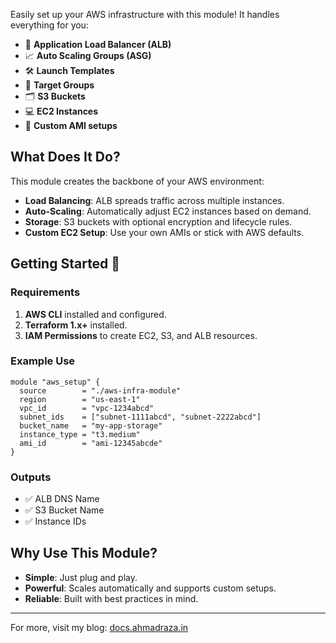 
Easily set up your AWS infrastructure with this module! It handles everything for you:

- 🚀 **Application Load Balancer (ALB)**  
- 📈 **Auto Scaling Groups (ASG)**  
- 🛠 **Launch Templates**  
- 🎯 **Target Groups**  
- 🗂 **S3 Buckets**  
- 💻 **EC2 Instances**  
- 🔧 **Custom AMI setups**  

## What Does It Do?

This module creates the backbone of your AWS environment:  
- **Load Balancing**: ALB spreads traffic across multiple instances.  
- **Auto-Scaling**: Automatically adjust EC2 instances based on demand.  
- **Storage**: S3 buckets with optional encryption and lifecycle rules.  
- **Custom EC2 Setup**: Use your own AMIs or stick with AWS defaults.  

## Getting Started 🚀

### Requirements  
1. **AWS CLI** installed and configured.  
2. **Terraform 1.x+** installed.  
3. **IAM Permissions** to create EC2, S3, and ALB resources.  

### Example Use

```hcl
module "aws_setup" {
  source        = "./aws-infra-module"
  region        = "us-east-1"
  vpc_id        = "vpc-1234abcd"
  subnet_ids    = ["subnet-1111abcd", "subnet-2222abcd"]
  bucket_name   = "my-app-storage"
  instance_type = "t3.medium"
  ami_id        = "ami-12345abcde"
}
```

### Outputs  
- ✅ ALB DNS Name  
- ✅ S3 Bucket Name  
- ✅ Instance IDs  

## Why Use This Module?

- **Simple**: Just plug and play.  
- **Powerful**: Scales automatically and supports custom setups.  
- **Reliable**: Built with best practices in mind.  

---

For more, visit my blog: [docs.ahmadraza.in](https://docs.ahmadraza.in)  
